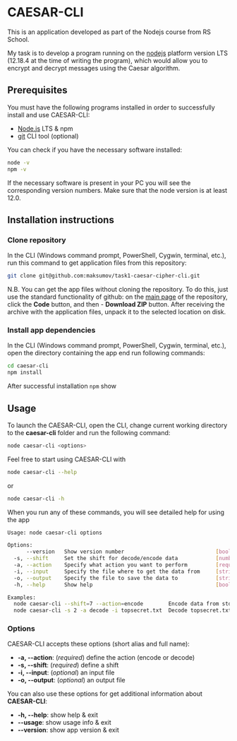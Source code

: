 # CAESAR-CLI

This is an application developed as part of the Nodejs course from RS School.

My task is to develop a program running on the [nodejs](https://nodejs.org/) platform version LTS (12.18.4 at the time of writing the program), which would allow you to encrypt and decrypt messages using the Caesar algorithm.

## Prerequisites

You must have the following programs installed in order to successfully install and use CAESAR-CLI:

- [Node.js](https://nodejs.org/) LTS & npm
- [git](https://git-scm.com/) CLI tool (optional)

You can check if you have the necessary software installed:

```bash
node -v
npm -v
```

If the necessary software is present in your PC you will see the corresponding version numbers. Make sure that the node version is at least 12.0.

## Installation instructions

### Clone repository

In the CLI (Windows command prompt, PowerShell, Cygwin, terminal, etc.), run this command to get application files from this repository:

```bash
git clone git@github.com:maksumov/task1-caesar-cipher-cli.git
```

N.B. You can get the app files without cloning the repository. To do this, just use the standard functionality of github: on the [main page](https://github.com/maksumov/task1-caesar-cipher-cli) of the repository, click the **Code** button, and then - **Download ZIP** button. After receiving the archive with the application files, unpack it to the selected location on disk.

### Install app dependencies

In the CLI (Windows command prompt, PowerShell, Cygwin, terminal, etc.), open the directory containing the app end run following commands:

```bash
cd caesar-cli
npm install
```

After successful installation `npm` show

## Usage

To launch the CAESAR-CLI, open the CLI, change current working directory to the **caesar-cli** folder and run the following command:

```bash
node caesar-cli <options>
```

Feel free to start using CAESAR-CLI with

```bash
node caesar-cli --help
```

or

```bash
node caesar-cli -h
```

When you run any of these commands, you will see detailed help for using the app

```bash
Usage: node caesar-cli options

Options:
      --version   Show version number                             [boolean]
  -s, --shift     Set the shift for decode/encode data            [number] [required]
  -a, --action    Specify what action you want to perform         [required] [choices: "encode", "decode"]
  -i, --input     Specify the file where to get the data from     [string]
  -o, --output    Specify the file to save the data to            [string]
  -h, --help      Show help                                       [boolean]

Examples:
  node caesar-cli --shift=7 --action=encode        Encode data from stdin with shift 7 and print result to stdout
  node caesar-cli -s 2 -a decode -i topsecret.txt  Decode topsecret.txt with shift 2 and print result to stdout
```

### Options

CAESAR-CLI accepts these options (short alias and full name):

- **-a, --action**: (_required_) define the action (encode or decode)
- **-s, --shift**: (_required_) define a shift
- **-i, --input**: (_optional_) an input file
- **-o, --output**: (_optional_) an output file

You can also use these options for get additional information about **CAESAR-CLI**:

- **-h, --help**: show help & exit
- **--usage**: show usage info & exit
- **--version**: show app version & exit
